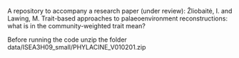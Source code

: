A repository to accompany a research paper (under review):
Žliobaitė, I. and Lawing, M. Trait-based approaches to palaeoenvironment reconstructions: what is in the community-weighted trait mean?

Before running the code unzip the folder data/ISEA3H09_small/PHYLACINE_V010201.zip
